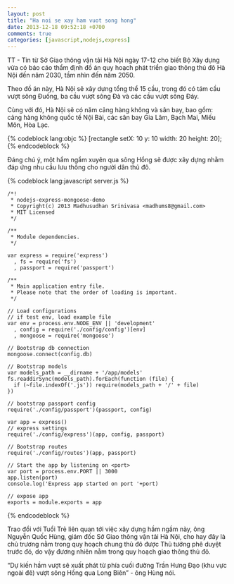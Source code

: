 ```yaml
---
layout: post
title: "Ha noi se xay ham vuot song hong"
date: 2013-12-18 09:52:18 +0700
comments: true
categories: [javascript,nodejs,express]
---
```

TT - Tin từ Sở Giao thông vận tải Hà Nội ngày 17-12 cho biết Bộ Xây dựng vừa có báo cáo thẩm định đồ án quy hoạch phát triển giao thông thủ đô Hà Nội đến năm 2030, tầm nhìn đến năm 2050. <!--more-->

Theo đồ án này, Hà Nội sẽ xây dựng tổng thể 15 cầu, trong đó có tám cầu vượt sông Đuống, ba cầu vượt sông Đà và các cầu vượt sông Đáy.

Cùng với đó, Hà Nội sẽ có năm cảng hàng không và sân bay, bao gồm: cảng hàng không quốc tế Nội Bài, các sân bay Gia Lâm, Bạch Mai, Miếu Môn, Hòa Lạc.

{% codeblock lang:objc %}
[rectangle setX: 10 y: 10 width: 20 height: 20];
{% endcodeblock %}

Đáng chú ý, một hầm ngầm xuyên qua sông Hồng sẽ được xây dựng nhằm đáp ứng nhu cầu lưu thông cho người dân thủ đô.

{% codeblock lang:javascript server.js %}

	/*!
	 * nodejs-express-mongoose-demo
	 * Copyright(c) 2013 Madhusudhan Srinivasa <madhums8@gmail.com>
	 * MIT Licensed
	 */

	/**
	 * Module dependencies.
	 */

	var express = require('express')
	  , fs = require('fs')
	  , passport = require('passport')

	/**
	 * Main application entry file.
	 * Please note that the order of loading is important.
	 */

	// Load configurations
	// if test env, load example file
	var env = process.env.NODE_ENV || 'development'
	  , config = require('./config/config')[env]
	  , mongoose = require('mongoose')

	// Bootstrap db connection
	mongoose.connect(config.db)

	// Bootstrap models
	var models_path = __dirname + '/app/models'
	fs.readdirSync(models_path).forEach(function (file) {
	  if (~file.indexOf('.js')) require(models_path + '/' + file)
	})

	// bootstrap passport config
	require('./config/passport')(passport, config)

	var app = express()
	// express settings
	require('./config/express')(app, config, passport)

	// Bootstrap routes
	require('./config/routes')(app, passport)

	// Start the app by listening on <port>
	var port = process.env.PORT || 3000
	app.listen(port)
	console.log('Express app started on port '+port)

	// expose app
	exports = module.exports = app

{% endcodeblock %}

Trao đổi với Tuổi Trẻ liên quan tới việc xây dựng hầm ngầm này, ông Nguyễn Quốc Hùng, giám đốc Sở Giao thông vận tải Hà Nội, cho hay đây là chủ trương nằm trong quy hoạch chung thủ đô được Thủ tướng phê duyệt trước đó, do vậy đương nhiên nằm trong quy hoạch giao thông thủ đô.

“Dự kiến hầm vượt sẽ xuất phát từ phía cuối đường Trần Hưng Đạo (khu vực ngoài đê) vượt sông Hồng qua Long Biên” - ông Hùng nói.
